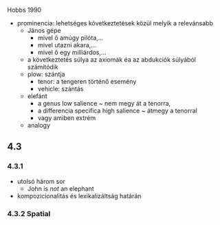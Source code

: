 Hobbs
1990

* prominencia: lehetséges következtetések közül melyik a relevánsabb
  * János gépe
    * mivel ő amúgy pilóta,...
    * mivel utazni akara,...
    * mivel ő egy milliárdos,...
  * a következtetés súlya az axiomák éa az abdukciók súlyából számítódik
  * plow: szántja
    * tenor: a tengeren történő esemény
    * vehicle: szántás
  * elefánt
    * a genus low salience ~ nem megy át a tenorra,
    * a differencia specifica high salience ~ átmegy a tenorral
    * vagy amiben extrém
  * analogy

## 4.3

### 4.3.1 

* utolsó három sor
  * John is *not* an elephant
* kompozicionalitás és lexikalizáltság határán

### 4.3.2 Spatial

